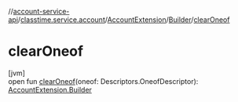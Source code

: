 //[account-service-api](../../../../index.md)/[classtime.service.account](../../index.md)/[AccountExtension](../index.md)/[Builder](index.md)/[clearOneof](clear-oneof.md)

# clearOneof

[jvm]\
open fun [clearOneof](clear-oneof.md)(oneof: Descriptors.OneofDescriptor): [AccountExtension.Builder](index.md)

